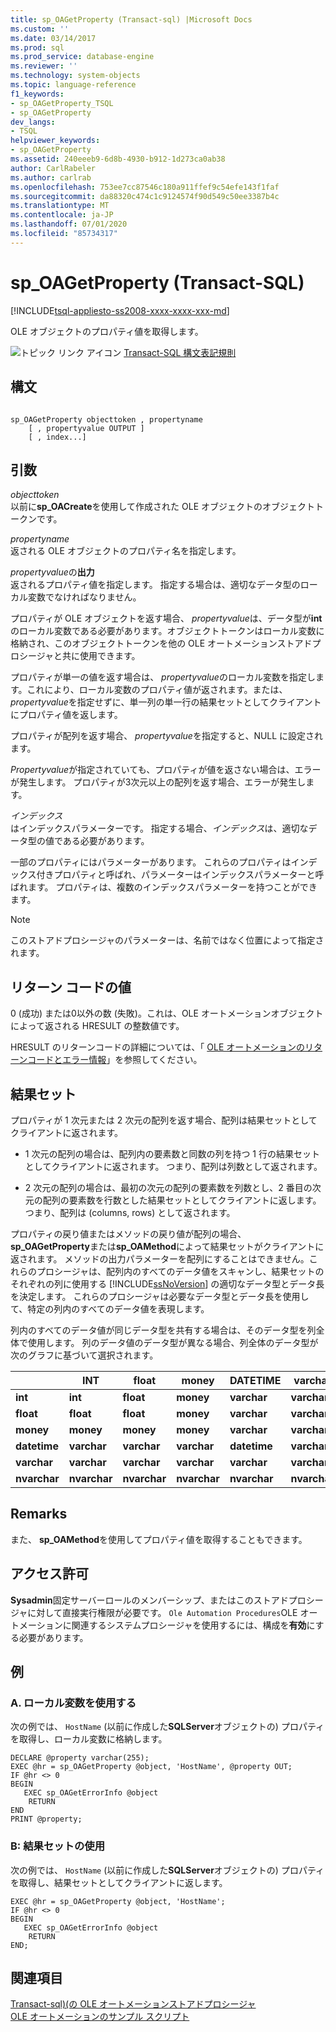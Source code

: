 ```yaml
---
title: sp_OAGetProperty (Transact-sql) |Microsoft Docs
ms.custom: ''
ms.date: 03/14/2017
ms.prod: sql
ms.prod_service: database-engine
ms.reviewer: ''
ms.technology: system-objects
ms.topic: language-reference
f1_keywords:
- sp_OAGetProperty_TSQL
- sp_OAGetProperty
dev_langs:
- TSQL
helpviewer_keywords:
- sp_OAGetProperty
ms.assetid: 240eeeb9-6d8b-4930-b912-1d273ca0ab38
author: CarlRabeler
ms.author: carlrab
ms.openlocfilehash: 753ee7cc87546c180a911ffef9c54efe143f1faf
ms.sourcegitcommit: da88320c474c1c9124574f90d549c50ee3387b4c
ms.translationtype: MT
ms.contentlocale: ja-JP
ms.lasthandoff: 07/01/2020
ms.locfileid: "85734317"
---
```

# <a name="sp_oagetproperty-transact-sql"></a>sp_OAGetProperty (Transact-SQL)
[!INCLUDE[tsql-appliesto-ss2008-xxxx-xxxx-xxx-md](../../includes/applies-to-version/sqlserver.md)]

  OLE オブジェクトのプロパティ値を取得します。  
  
 ![トピック リンク アイコン](../../database-engine/configure-windows/media/topic-link.gif "トピック リンク アイコン") [Transact-SQL 構文表記規則](../../t-sql/language-elements/transact-sql-syntax-conventions-transact-sql.md)  
  
## <a name="syntax"></a>構文  
  
```  
  
sp_OAGetProperty objecttoken , propertyname   
    [ , propertyvalue OUTPUT ]  
    [ , index...]   
```  
  
## <a name="arguments"></a>引数  
 *objecttoken*  
 以前に**sp_OACreate**を使用して作成された OLE オブジェクトのオブジェクトトークンです。  
  
 *propertyname*  
 返される OLE オブジェクトのプロパティ名を指定します。  
  
 *propertyvalue*の**出力**  
 返されるプロパティ値を指定します。 指定する場合は、適切なデータ型のローカル変数でなければなりません。  
  
 プロパティが OLE オブジェクトを返す場合、 *propertyvalue*は、データ型が**int**のローカル変数である必要があります。オブジェクトトークンはローカル変数に格納され、このオブジェクトトークンを他の OLE オートメーションストアドプロシージャと共に使用できます。  
  
 プロパティが単一の値を返す場合は、 *propertyvalue*のローカル変数を指定します。これにより、ローカル変数のプロパティ値が返されます。または、 *propertyvalue*を指定せずに、単一列の単一行の結果セットとしてクライアントにプロパティ値を返します。  
  
 プロパティが配列を返す場合、 *propertyvalue*を指定すると、NULL に設定されます。  
  
 *Propertyvalue*が指定されていても、プロパティが値を返さない場合は、エラーが発生します。 プロパティが3次元以上の配列を返す場合、エラーが発生します。  
  
 *インデックス*  
 はインデックスパラメーターです。 指定する場合、*インデックス*は、適切なデータ型の値である必要があります。  
  
 一部のプロパティにはパラメーターがあります。 これらのプロパティはインデックス付きプロパティと呼ばれ、パラメーターはインデックスパラメーターと呼ばれます。 プロパティは、複数のインデックスパラメーターを持つことができます。  
  
> [!NOTE]  
>  このストアドプロシージャのパラメーターは、名前ではなく位置によって指定されます。  
  
## <a name="return-code-values"></a>リターン コードの値  
 0 (成功) または0以外の数 (失敗)。これは、OLE オートメーションオブジェクトによって返される HRESULT の整数値です。  
  
 HRESULT のリターンコードの詳細については、「 [OLE オートメーションのリターンコードとエラー情報](../../relational-databases/stored-procedures/ole-automation-return-codes-and-error-information.md)」を参照してください。  
  
## <a name="result-sets"></a>結果セット  
 プロパティが 1 次元または 2 次元の配列を返す場合、配列は結果セットとしてクライアントに返されます。  
  
-   1 次元の配列の場合は、配列内の要素数と同数の列を持つ 1 行の結果セットとしてクライアントに返されます。 つまり、配列は列数として返されます。  
  
-   2 次元の配列の場合は、最初の次元の配列の要素数を列数とし、2 番目の次元の配列の要素数を行数とした結果セットとしてクライアントに返します。 つまり、配列は (columns, rows) として返されます。  
  
 プロパティの戻り値またはメソッドの戻り値が配列の場合、 **sp_OAGetProperty**または**sp_OAMethod**によって結果セットがクライアントに返されます。 メソッドの出力パラメーターを配列にすることはできません。これらのプロシージャは、配列内のすべてのデータ値をスキャンし、結果セットのそれぞれの列に使用する [!INCLUDE[ssNoVersion](../../includes/ssnoversion-md.md)] の適切なデータ型とデータ長を決定します。 これらのプロシージャは必要なデータ型とデータ長を使用して、特定の列内のすべてのデータ値を表現します。  
  
 列内のすべてのデータ値が同じデータ型を共有する場合は、そのデータ型を列全体で使用します。 列のデータ値のデータ型が異なる場合、列全体のデータ型が次のグラフに基づいて選択されます。  
  
||INT|float|money|DATETIME|varchar|nvarchar|  
|------|---------|-----------|-----------|--------------|-------------|--------------|  
|**int**|**int**|**float**|**money**|**varchar**|**varchar**|**nvarchar**|  
|**float**|**float**|**float**|**money**|**varchar**|**varchar**|**nvarchar**|  
|**money**|**money**|**money**|**money**|**varchar**|**varchar**|**nvarchar**|  
|**datetime**|**varchar**|**varchar**|**varchar**|**datetime**|**varchar**|**nvarchar**|  
|**varchar**|**varchar**|**varchar**|**varchar**|**varchar**|**varchar**|**nvarchar**|  
|**nvarchar**|**nvarchar**|**nvarchar**|**nvarchar**|**nvarchar**|**nvarchar**|**nvarchar**|  
  
## <a name="remarks"></a>Remarks  
 また、 **sp_OAMethod**を使用してプロパティ値を取得することもできます。  
  
## <a name="permissions"></a>アクセス許可  
 **Sysadmin**固定サーバーロールのメンバーシップ、またはこのストアドプロシージャに対して直接実行権限が必要です。 `Ole Automation Procedures`OLE オートメーションに関連するシステムプロシージャを使用するには、構成を**有効**にする必要があります。  
  
## <a name="examples"></a>例  
  
### <a name="a-using-a-local-variable"></a>A. ローカル変数を使用する  
 次の例では、 `HostName` (以前に作成した**SQLServer**オブジェクトの) プロパティを取得し、ローカル変数に格納します。  
  
```  
DECLARE @property varchar(255);  
EXEC @hr = sp_OAGetProperty @object, 'HostName', @property OUT;  
IF @hr <> 0  
BEGIN  
   EXEC sp_OAGetErrorInfo @object  
    RETURN  
END  
PRINT @property;  
```  
  
### <a name="b-using-a-result-set"></a>B: 結果セットの使用  
 次の例では、 `HostName` (以前に作成した**SQLServer**オブジェクトの) プロパティを取得し、結果セットとしてクライアントに返します。  
  
```  
EXEC @hr = sp_OAGetProperty @object, 'HostName';  
IF @hr <> 0  
BEGIN  
   EXEC sp_OAGetErrorInfo @object  
    RETURN  
END;  
```  
  
## <a name="see-also"></a>関連項目  
 [Transact-sql&#41;&#40;の OLE オートメーションストアドプロシージャ](../../relational-databases/system-stored-procedures/ole-automation-stored-procedures-transact-sql.md)   
 [OLE オートメーションのサンプル スクリプト](../../relational-databases/stored-procedures/ole-automation-sample-script.md)  
  
  
